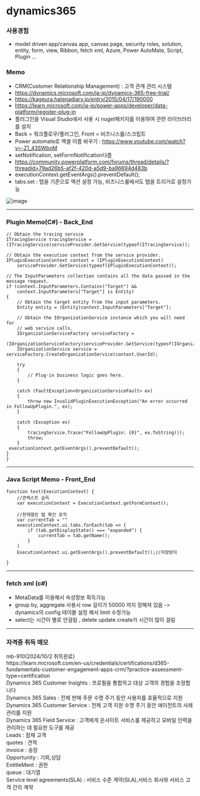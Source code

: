 <h1>dynamics365</h1>

<h3>사용경험</h3>

 - model driven app/canvas app, canvas page, security roles, solution, entity, form, view, Ribbon, fetch xml, Azure, Power AutoMate, Script, Plugin ...
 
<h3>Memo</h3>

 - CRM(Customer Relationship Management) : 고객 관계 관리 시스템 <br>
 - https://dynamics.microsoft.com/ja-jp/dynamics-365-free-trial/<br>
 - https://kageura.hatenadiary.jp/entry/2015/04/17/190000<br>
 - https://learn.microsoft.com/ja-jp/power-apps/developer/data-platform/register-plug-in
 - 플러그인을 Visual Studio에서 사용 시 nuget패키지를 이용하여 관련 라이브러리를 설치
 - Back = 워크플로우/플러그인, Front = 비즈니스룰/스크립트
 - Power automate로 엑셀 이름 바꾸기 : https://www.youtube.com/watch?v=-Z1_43SWboM
 - setNotification, setFormNotification다름
 - https://community.powerplatform.com/forums/thread/details/?threadid=79ad26b5-af2f-420d-a5d9-ba96694d483b
 - executionContext.getEventArgs().preventDefault();
 - tabs.set : 텝을 기준으로 액션 설정 가능, 비즈니스룰에서도 탭을 트리거로 설정가능

 
![image](https://github.com/kimTH65/cs/assets/59690816/d886091e-1731-41b9-8786-cfcb178c2e62)



<hr>
<h3>Plugin Memo(C#) - Back_End</h3>

```
// Obtain the tracing service
ITracingService tracingService =
(ITracingService)serviceProvider.GetService(typeof(ITracingService));

// Obtain the execution context from the service provider.  
IPluginExecutionContext context = (IPluginExecutionContext)
    serviceProvider.GetService(typeof(IPluginExecutionContext));

// The InputParameters collection contains all the data passed in the message request.  
if (context.InputParameters.Contains("Target") &&
    context.InputParameters["Target"] is Entity)
{
    // Obtain the target entity from the input parameters.  
    Entity entity = (Entity)context.InputParameters["Target"];

    // Obtain the IOrganizationService instance which you will need for  
    // web service calls.  
    IOrganizationServiceFactory serviceFactory =
        (IOrganizationServiceFactory)serviceProvider.GetService(typeof(IOrganizationServiceFactory));
    IOrganizationService service = serviceFactory.CreateOrganizationService(context.UserId);

    try
    {
        // Plug-in business logic goes here.  
    }

    catch (FaultException<OrganizationServiceFault> ex)
    {
        throw new InvalidPluginExecutionException("An error occurred in FollowUpPlugin.", ex);
    }

    catch (Exception ex)
    {
        tracingService.Trace("FollowUpPlugin: {0}", ex.ToString());
        throw;
    }
 executionContext.getEventArgs().preventDefault();
}
}
```

<hr>
<h3>Java Script Memo - Front_End</h3>

```
function test(ExecutionContext) {
    //콘텍스트 습득
    var executionContext = ExecutionContext.getFormContext();

    //현재열린 텝 확인 로직
    var currentTab = ""
    executionContext.ui.tabs.forEach(tab => {
        if (tab.getDisplayState() === "expanded") {
            currentTab = tab.getName();
        }
    )
    ExecutionContext.ui.getEventArgs().preventDefault();//저장방지

}

```
<hr>
<h3> fetch xml (c#)</h3>

 - MetaData를 이용해서 속성정보 획득가능
 - group by, aggregate 사용시 row 길이가 50000 까지 정해져 있음 -> dynamics의 config 테이블 설정 해서 limit 수정가능
 - select는 시간이 별로 안걸림 , delete update create가 시간이 많이 걸림

<hr>
<h3> 자격증 취득 메모</h3>
mb-910(2024/10/2 취득완료)<br>
https://learn.microsoft.com/en-us/credentials/certifications/d365-fundamentals-customer-engagement-apps-crm/?practice-assessment-type=certification<br>
Dynamics 365 Customer Insights :  프로필을 통합하고 대상 고객의 경험을 조정합니다<br>
Dynamics 365 Sales :  전체 판매 주문 수명 주기 동안 사용자를 효율적으로 지원<br>
Dynamics 365 Customer Service :  전체 고객 지원 수명 주기 동안 에이전트의 사례 관리를 지원<br>
Dynamics 365 Field Service :  고객에게 온사이트 서비스를 제공하고 모바일 인력을 관리하는 데 필요한 도구를 제공<br>
Leads : 잠재 고객<br>
quotes : 견적<br>
invoice : 송장<br>
Opportunity : 기회,상담<br>
EntitleMent : 권한<br>
queue : 대기열<br>
Service level agreements(SLA) : 서비스 수준 계약(SLA),서비스 회사와 서비스 고객 간의 계약 <br>


